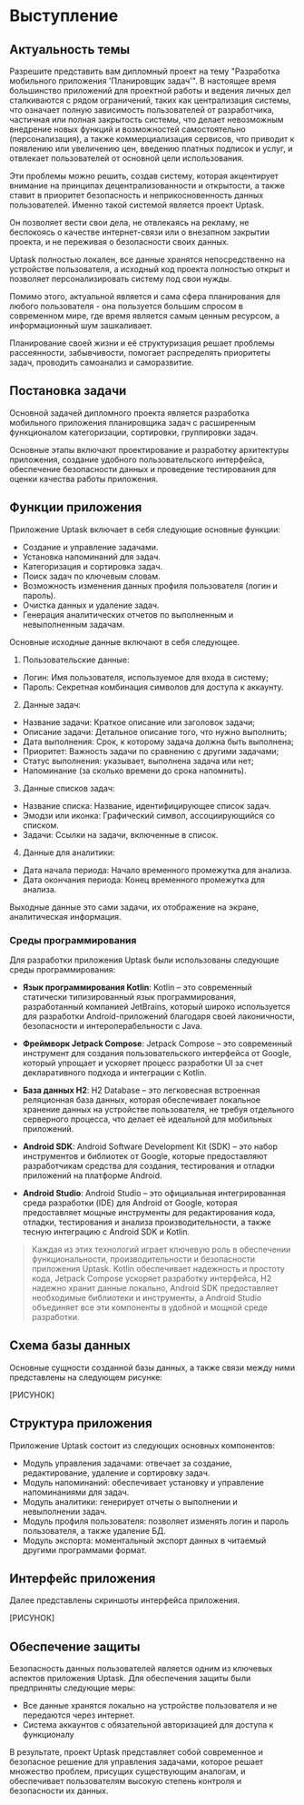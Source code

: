 # Выступление

## Актуальность темы

Разрешите представить вам дипломный проект на тему "Разработка мобильного приложения 'Планировщик задач'". 
В настоящее время большинство приложений для проектной работы и ведения личных дел сталкиваются с рядом ограничений, 
таких как централизация системы, что означает полную зависимость пользователей от разработчика, частичная или полная 
закрытость системы, что делает невозможным внедрение новых функций и возможностей самостоятельно (персонализация), 
а также коммерциализация сервисов, что приводит к появлению или увеличению цен, введению платных подписок и услуг, 
и отвлекает пользователей от основной цели использования.

Эти проблемы можно решить, создав систему, которая акцентирует внимание на принципах децентрализованности и открытости, 
а также ставит в приоритет безопасность и неприкосновенность данных пользователей. 
Именно такой системой является проект Uptask. 

Он позволяет вести свои дела, не отвлекаясь на рекламу, не беспокоясь о качестве интернет-связи или о внезапном 
закрытии проекта, и не переживая о безопасности своих данных. 

Uptask полностью локален, все данные хранятся непосредственно на устройстве пользователя, 
а исходный код проекта полностью открыт и позволяет персонализировать систему под свои нужды.

Помимо этого, актуальной является и сама сфера планирования для любого пользователя - 
она пользуется большим спросом в современном мире, где время является самым ценным ресурсом, а информационный шум зашкаливает.

Планирование своей жизни и её структуризация решает проблемы рассеянности, забывчивости, 
помогает распределять приоритеты задач, проводить самоанализ и саморазвитие.

## Постановка задачи

Основной задачей дипломного проекта является разработка мобильного приложения планировщика задач 
с расширенным функционалом категоризации, сортировки, группировки задач.

Основные этапы включают проектирование и разработку архитектуры приложения, создание 
удобного пользовательского интерфейса, обеспечение безопасности данных и 
проведение тестирования для оценки качества работы приложения.

## Функции приложения

Приложение Uptask включает в себя следующие основные функции:

- Создание и управление задачами.
- Установка напоминаний для задач.
- Категоризация и сортировка задач.
- Поиск задач по ключевым словам.
- Возможность изменения данных профиля пользователя (логин и пароль).
- Очистка данных и удаление задач.
- Генерация аналитических отчетов по выполненным и невыполненным задачам.

Основные исходные данные включают в себя следующее.
1. Пользовательские данные:
  - Логин: Имя пользователя, используемое для входа в систему;
  - Пароль: Секретная комбинация символов для доступа к аккаунту.

2. Данные задач:
  - Название задачи: Краткое описание или заголовок задачи;
  - Описание задачи: Детальное описание того, что нужно выполнить;
  - Дата выполнения: Срок, к которому задача должна быть выполнена;
  - Приоритет: Важность задачи по сравнению с другими задачами;
  - Статус выполнения: указывает, выполнена задача или нет;
  - Напоминание (за сколько времени до срока напомнить).

3. Данные списков задач:
  - Название списка: Название, идентифицирующее список задач.
  - Эмодзи или иконка: Графический символ, ассоциирующийся со списком.
  - Задачи: Ссылки на задачи, включенные в список.

4. Данные для аналитики:
  - Дата начала периода: Начало временного промежутка для анализа.
  - Дата окончания периода: Конец временного промежутка для анализа.

Выходные данные это сами задачи, их отображение на экране, аналитическая информация.

### Среды программирования

Для разработки приложения Uptask были использованы следующие среды программирования:

- **Язык программирования Kotlin**: Kotlin – это современный статически типизированный язык программирования, разработанный компанией JetBrains, который широко используется для разработки Android-приложений благодаря своей лаконичности, безопасности и интероперабельности с Java.

- **Фреймворк Jetpack Compose**: Jetpack Compose – это современный инструмент для создания пользовательского интерфейса от Google, который упрощает и ускоряет процесс разработки UI за счет декларативного подхода и интеграции с Kotlin.

- **База данных H2**: H2 Database – это легковесная встроенная реляционная база данных, которая обеспечивает локальное хранение данных на устройстве пользователя, не требуя отдельного серверного процесса, что делает её идеальной для мобильных приложений.

- **Android SDK**: Android Software Development Kit (SDK) – это набор инструментов и библиотек от Google, которые предоставляют разработчикам средства для создания, тестирования и отладки приложений на платформе Android.

- **Android Studio**: Android Studio – это официальная интегрированная среда разработки (IDE) для Android от Google, которая предоставляет мощные инструменты для редактирования кода, отладки, тестирования и анализа производительности, а также тесную интеграцию с Android SDK и Kotlin.

> Каждая из этих технологий играет ключевую роль в обеспечении функциональности, производительности и безопасности приложения Uptask. Kotlin обеспечивает надежность и простоту кода, Jetpack Compose ускоряет разработку интерфейса, H2 надежно хранит данные локально, Android SDK предоставляет необходимые библиотеки и инструменты, а Android Studio объединяет все эти компоненты в удобной и мощной среде разработки.

## Схема базы данных

Основные сущности созданной базы данных, а также связи между ними представлены на следующем рисунке:

[РИСУНОК]

## Структура приложения

Приложение Uptask состоит из следующих основных компонентов:

- Модуль управления задачами: отвечает за создание, редактирование, удаление и сортировку задач.
- Модуль напоминаний: обеспечивает установку и управление напоминаниями для задач.
- Модуль аналитики: генерирует отчеты о выполнении и невыполнении задач.
- Модуль профиля пользователя: позволяет изменять логин и пароль пользователя, а также удаление БД.
- Модуль экспорта: моментальный экспорт данных в читаемый другими программами формат.

## Интерфейс приложения

Далее представлены скриншоты интерфейса приложения.

[РИСУНОК]

## Обеспечение защиты

Безопасность данных пользователей является одним из ключевых аспектов приложения Uptask. Для обеспечения защиты были предприняты следующие меры:

- Все данные хранятся локально на устройстве пользователя и не передаются через интернет.
- Система аккаунтов с обязательной авторизацией для доступа к функционалу

В результате, проект Uptask представляет собой современное и безопасное решение для управления задачами, которое решает множество проблем, присущих существующим аналогам, и обеспечивает пользователям высокую степень контроля и безопасности их данных.
